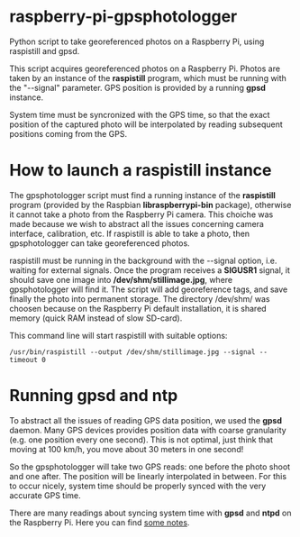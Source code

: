 # raspberry-pi-gpsphotologger
Python script to take georeferenced photos on a Raspberry Pi, using raspistill and gpsd.

This script acquires georeferenced photos on a Raspberry Pi. 
Photos are taken by an instance of the **raspistill** program, 
which must be running with the "--signal" parameter. GPS 
position is provided by a running **gpsd** instance.

System time must be syncronized with the GPS time, so that the 
exact position of the captured photo will be interpolated by 
reading subsequent positions coming from the GPS.

# How to launch a raspistill instance

The gpsphotologger script must find a running instance of the 
**raspistill** program (provided by the Raspbian 
**libraspberrypi-bin** package), otherwise it cannot take a 
photo from the Raspberry Pi camera. This choiche was made 
because we wish to abstract all the issues concerning camera 
interface, calibration, etc. If raspistill is able to take a 
photo, then gpsphotologger can take georeferenced photos.

raspistill must be running in the background with the --signal 
option, i.e. waiting for external signals. Once the program 
receives a **SIGUSR1** signal, it should save one image into 
**/dev/shm/stillimage.jpg**, where gpsphotologger will find it. 
The script will add georeference tags, and save finally the 
photo into permanent storage. The directory /dev/shm/ was 
choosen because on the Raspberry Pi default installation, it is 
shared memory (quick RAM instead of slow SD-card).

This command line will start raspistill with suitable options:

```
/usr/bin/raspistill --output /dev/shm/stillimage.jpg --signal --timeout 0
```

# Running gpsd and ntp

To abstract all the issues of reading GPS data position, we used 
the **gpsd** daemon. Many GPS devices provides position data 
with coarse granularity (e.g. one position every one second). 
This is not optimal, just think that moving at 100 km/h, you 
move about 30 meters in one second!

So the gpsphotologger will take two GPS reads: one before the 
photo shoot and one after. The position will be linearly 
interpolated in between. For this to occur nicely, system time 
should be properly synced with the very accurate GPS time.

There are many readings about syncing system time with **gpsd** 
and **ntpd** on the Raspberry Pi. Here you can find
[some notes](https://www.rigacci.org/wiki/doku.php/doc/appunti/hardware/raspberry_explorer#time_syncronization_with_gps_and_ntp).
